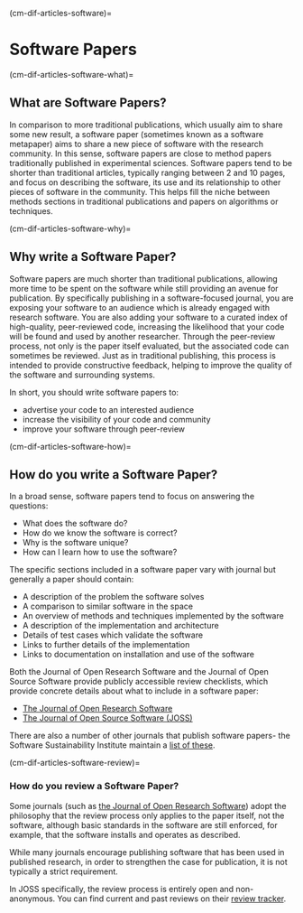 (cm-dif-articles-software)=
# Software Papers 

(cm-dif-articles-software-what)=
## What are Software Papers?

In comparison to more traditional publications, which usually aim to share some new result, a software paper (sometimes known as a software metapaper) aims to share a new piece of software with the research community. 
In this sense, software papers are close to method papers traditionally published in experimental sciences. 
Software papers tend to be shorter than traditional articles, typically ranging between 2 and 10 pages, and focus on describing the software, its use and its relationship to other pieces of software in the community. 
This helps fill the niche between methods sections in traditional publications and papers on algorithms or techniques.

(cm-dif-articles-software-why)=
## Why write a Software Paper?

Software papers are much shorter than traditional publications, allowing more time to be spent on the software while still providing an avenue for publication. 
By specifically publishing in a software-focused journal, you are exposing your software to an audience which is already engaged with research software. 
You are also adding your software to a curated index of high-quality, peer-reviewed code, increasing the likelihood that your code will be found and used by another researcher. 
Through the peer-review process, not only is the paper itself evaluated, but the associated code can sometimes be reviewed. 
Just as in traditional publishing, this process is intended to provide constructive feedback, helping to improve the quality of the software and surrounding systems. 

In short, you should write software papers to:

- advertise your code to an interested audience
- increase the visibility of your code and community
- improve your software through peer-review

(cm-dif-articles-software-how)=
## How do you write a Software Paper?

In a broad sense, software papers tend to focus on answering the questions:

- What does the software do?
- How do we know the software is correct?
- Why is the software unique?
- How can I learn how to use the software?

The specific sections included in a software paper vary with journal but generally a paper should contain:

- A description of the problem the software solves
- A comparison to similar software in the space
- An overview of methods and techniques implemented by the software
- A description of the implementation and architecture
- Details of test cases which validate the software
- Links to further details of the implementation
- Links to documentation on installation and use of the software

Both the Journal of Open Research Software and the Journal of Open Source Software provide publicly accessible review checklists, which provide concrete details about what to include in a software paper:

- [The Journal of Open Research Software](https://openresearchsoftware.metajnl.com/about/editorialPolicies/#peerReviewProcess)
- [The Journal of Open Source Software (JOSS)](https://joss.readthedocs.io/en/latest/review_checklist.html)

There are also a number of other journals that publish software papers- the Software Sustainability Institute maintain a [list of these](https://www.software.ac.uk/which-journals-should-i-publish-my-software).

(cm-dif-articles-software-review)=
### How do you review a Software Paper?

Some journals (such as [the Journal of Open Research Software](https://openresearchsoftware.metajnl.com)) adopt the philosophy that the review process only applies to the paper itself, not the software, although basic standards in the software are still enforced, for example, that the software installs and operates as described. 

While many journals encourage publishing software that has been used in published research, in order to strengthen the case for publication, it is not typically a strict requirement. 

In JOSS specifically, the review process is entirely open and non-anonymous. 
You can find current and past reviews on their [review tracker](https://github.com/openjournals/joss-reviews/issues).
